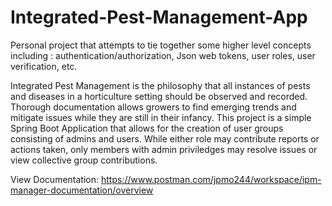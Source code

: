 # Integrated-Pest-Management-App
Personal project that attempts to tie together some higher level concepts including : authentication/authorization, Json web tokens, user roles, user verification, etc. 

Integrated Pest Management is the philosophy that all instances of pests and diseases in a horticulture setting should be observed and recorded. Thorough documentation allows growers to find emerging trends and mitigate issues while they are still in their infancy. This project is a simple Spring Boot Application that allows for the creation of user groups consisting of admins and users. While either role may contribute reports or actions taken, only members with admin priviledges may resolve issues or view collective group contributions. 

View Documentation: https://www.postman.com/jpmo244/workspace/ipm-manager-documentation/overview
